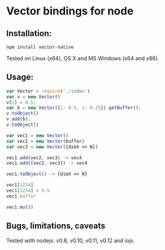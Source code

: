 Vector bindings for node
========================


Installation:
-------------

```
npm install vector-native
```

Tested on Linux (x64), OS X and MS Windows (x64 and x86).


Usage:
------

```js
var Vector = require('./index')
var v = new Vector()
v[1] = 0.5;
var b = new Vector({1: 0.5, 2: 0.25}).getBuffer();
v.toObject()
v.add(b);
v.toObject()

var vec1 = new Vector()
var vec2 = new Vector(buffer)
var vec3 = new Vector({dimX => N})

vec1.add(vec2, vec3) -> vec4
vec1.add([vec2, vec3]) -> vec4

vec1.toObject() -> {dimX => N}

vec1[1234]
vec1[1234] = 0.5
vec1.buffer

vec1.mul()

```



Bugs, limitations, caveats
--------------------------

Tested with nodejs: v0.8, v0.10, v0.11, v0.12 and iojs.

[Build Status]: https://travis-ci.org/royaltm/node-vector-native
[BS img]: https://travis-ci.org/royaltm/node-vector-native.svg
